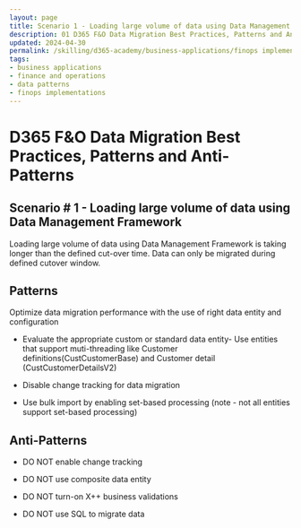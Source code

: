 ```yaml
---
layout: page
title: Scenario 1 - Loading large volume of data using Data Management Framework
description: 01 D365 F&O Data Migration Best Practices, Patterns and Anti-Patterns
updated: 2024-04-30
permalink: /skilling/d365-academy/business-applications/finops implementation best practices and patterns/dmscenario-01
tags:
- business applications
- finance and operations
- data patterns
- finops implementations
---
```


# D365 F&O Data Migration Best Practices, Patterns and Anti-Patterns

## Scenario # 1 - Loading large volume of data using Data Management Framework
Loading large volume of data using Data Management Framework is taking longer than the defined cut-over time. Data can only be migrated during defined cutover window.

## Patterns
Optimize data migration performance with the use of right data entity and configuration

* Evaluate the appropriate custom or standard data entity- Use entities that support muti-threading like Customer definitions(CustCustomerBase) and Customer detail (CustCustomerDetailsV2)

* Disable change tracking for data migration

* Use bulk import by enabling set-based processing (note - not all entities support set-based processing)


## Anti-Patterns
* DO NOT enable change tracking

* DO NOT use composite data entity

* DO NOT turn-on X++ business validations

* DO NOT use SQL to migrate data